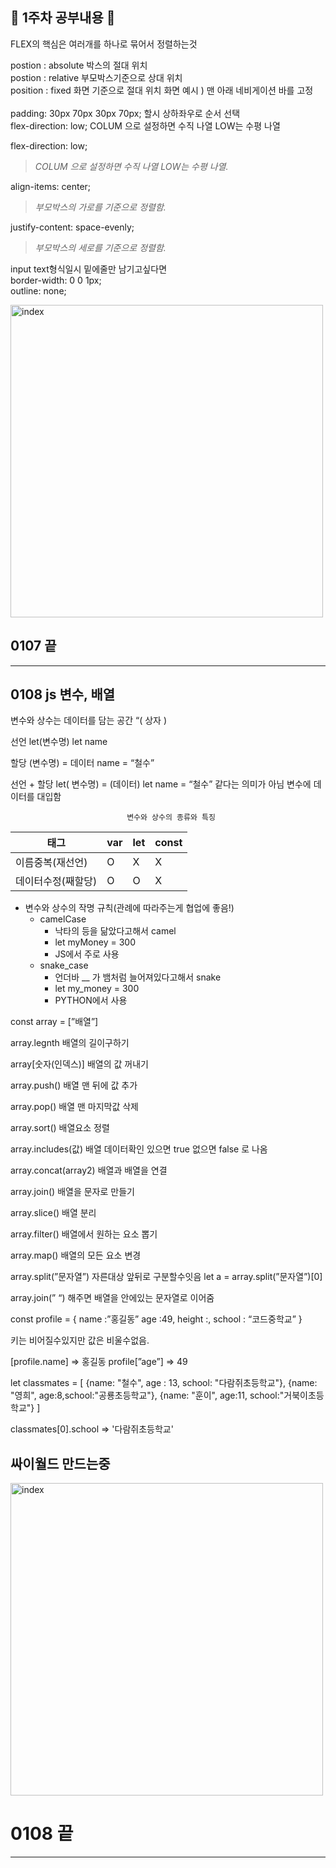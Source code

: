 ## 📝 1주차 공부내용 📝

FLEX의 핵심은 여러개를 하나로 묶어서 정렬하는것 

postion : absolute 박스의 절대 위치 <br>
postion : relative 부모박스기준으로 상대 위치 <br>
position : fixed 화면 기준으로 절대 위치 화면 예시 ) 맨 아래 네비게이션 바를 고정 <br>
<br>
padding: 30px 70px 30px 70px; 할시 상하좌우로 순서 선택 <br>
flex-direction: low;   COLUM 으로 설정하면 수직 나열 LOW는 수평 나열 <br>

flex-direction: low;<br>
>*COLUM 으로 설정하면 수직 나열 LOW는 수평 나열.*<br>

align-items: center;<br>
>*부모박스의 가로를 기준으로 정렬함.*<br>

justify-content: space-evenly;<br>
>*부모박스의 세로를 기준으로 정렬함.*<br>

input text형식일시 밑에줄만 남기고싶다면   
    border-width: 0 0 1px; <br>
    outline: none; <br>

<img width="500" alt="index" src="https://github.com/jeongho77/FrontEnd_Study/assets/115057094/c7caeb10-324e-497f-a117-6eac4766fdb0">

## 0107 끝
<hr>

## 0108 js 변수, 배열 

변수와 상수는 데이터를 담는 공간 “( 상자 ) 

선언 let(변수명) let name

할당 (변수명) = 데이터 name = “철수”

선언 + 할당 let( 변수명) = (데이터) let name = “철수” 같다는 의미가 아님 변수에 데이터를 대입함

                              변수와 상수의 종류와 특징

| 태그 | var | let | const |
| --- | --- | --- | --- |
| 이름중복(재선언) | O | X | X |
| 데이터수정(째할당) | O | O | X |
- 변수와 상수의 작명 규칙(관례에 따라주는게 협업에 좋음!)
    - camelCase
        - 낙타의 등을 닮았다고해서 camel
        - let myMoney = 300
        - JS에서 주로 사용
    - snake_case
        - 언더바 __ 가 뱀처럼 늘어져있다고해서 snake
        - let my_money = 300
        - PYTHON에서 사용

const array = [”배열”]

array.legnth 배열의 길이구하기

array[숫자(인덱스)] 배열의 값 꺼내기

array.push() 배열 맨 뒤에 값 추가

array.pop() 배열 맨 마지막값 삭제

array.sort() 배열요소 정렬

array.includes(값) 배열 데이터확인 있으면 true 없으면 false 로 나옴 

array.concat(array2) 배열과 배열을  연결

array.join() 배열을 문자로 만들기

array.slice() 배열 분리

array.filter() 배열에서 원하는 요소 뽑기

array.map() 배열의 모든 요소 변경

array.split(”문자열”) 자른대상 앞뒤로 구분할수잇음 let a = array.split(”문자열”)[0] 

array.join(” “) 해주면 배열을 안에있는 문자열로 이어줌

const profile = {
name :”홍길동”
age :49,
height :,
school : “코드중학교”
}

키는 비어질수있지만 값은 비울수없음.

[profile.name] ⇒ 홍길동
profile[”age”] ⇒ 49

let classmates = [
{name: "철수", age : 13, school: "다람쥐초등학교"},
{name: "영희", age:8,school:"공룡초등학교"},
{name: "훈이", age:11, school:"거북이초등학교"}
]

classmates[0].school
⇒ '다람쥐초등학교'

## 싸이월드 만드는중
<img width="500" alt="index" src="https://github.com/jeongho77/FrontEnd_Study/assets/115057094/99f5f352-1d36-4d27-8fd1-0f9319e9981f">

# 0108 끝
<hr>
